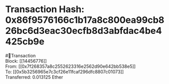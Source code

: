 
Transaction Hash: 0x86f9576166c1b17a8c800ea99cb826bc6d3eac30ecfb8d3abfdac4be4425cb9e
====================================================================================
  
#💸Transaction  
Block: [[14456776]]  
From: [[0x7f268357a8c2552623316e2562d90e642bb538e5]]  
To: [[0x5b3256965e7c3cf26e11fcaf296dfc8807c01073]]  
Transferred: 0.013125 Ether